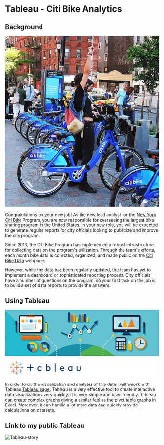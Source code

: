 # Tableau - Citi Bike Analytics

## Background

![Citi-Bikes](Images/citi-bike-station-bikes.jpg)

Congratulations on your new job! As the new lead analyst for the [New York Citi Bike](https://en.wikipedia.org/wiki/Citi_Bike) Program, you are now responsible for overseeing the largest bike sharing program in the United States. In your new role, you will be expected to generate regular reports for city officials looking to publicize and improve the city program.

Since 2013, the Citi Bike Program has implemented a robust infrastructure for collecting data on the program's utilization. Through the team's efforts, each month bike data is collected, organized, and made public on the [Citi Bike Data](https://www.citibikenyc.com/system-data) webpage.

However, while the data has been regularly updated, the team has yet to implement a dashboard or sophisticated reporting process. City officials have a number of questions on the program, so your first task on the job is to build a set of data reports to provide the answers.

## Using Tableau
![Tableau-jpg](Images\Tableau-Server-1.jpg)

In order to do the visualization and analysis of this data I will waork with Tableau [Tableau page](https://www.tableau.com/).
Tableau is a very effective tool to create interactive data visualizations very quickly. It is very simple and user-friendly. Tableau can create complex graphs giving a similar feel as the pivot table graphs in Excel. Moreover, it can handle a lot more data and quickly provide calculations on datasets.

## Link to my public Tableau

![Tableau-story](https://public.tableau.com/views/CitiBikeAnalytics_16217385864140/Story1?:language=en&:display_count=y&publish=yes&:origin=viz_share_link)
